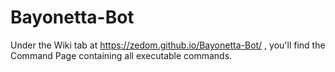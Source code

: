 # Bayonetta-Bot

Under the Wiki tab at https://zedom.github.io/Bayonetta-Bot/ , you'll find the Command Page containing all executable commands.
